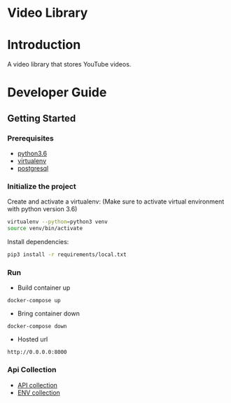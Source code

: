 # Video Library
# Introduction

A video library that stores YouTube videos.
# Developer Guide

## Getting Started

### Prerequisites
- [python3.6](https://www.python.org/downloads/)
- [virtualenv](https://virtualenv.pypa.io/en/latest/)
- [postgresql](https://www.postgresql.org/download/)

### Initialize the project

Create and activate a virtualenv:
(Make sure to activate virtual environment with python version 3.6)

```bash
virtualenv --python=python3 venv
source venv/bin/activate
```

Install dependencies:

```bash
pip3 install -r requirements/local.txt
```

### Run
- Build container up
~~~~
docker-compose up
~~~~
- Bring container down
~~~~
docker-compose down
~~~~
- Hosted url
~~~~
http://0.0.0.0:8000
~~~~

### Api Collection
- [API collection](https://drive.google.com/file/d/1eXO8ylcjp7xutWFv4jcdhX5AsSlw0cBF/view?usp=sharing)
- [ENV collection](https://drive.google.com/file/d/1KE90Wx4DnkCo-7rOEQSjPZdayzDqzLqc/view?usp=sharing)
